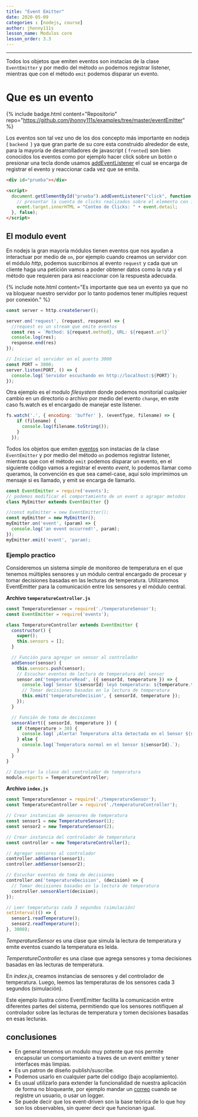 ```yaml
---
title: "Event Emitter"
date: 2020-05-09
categories : [nodejs, course]
author: jhonny111s
lesson_name: Modulos core
lesson_order: 3.3
---
```

----------------
Todos los objetos que emiten eventos son instacias de la clase `EventEmitter` y por medio del método `on` podemos registrar listener, mientras que con el método `emit` podemos disparar un evento.


# Que es un evento

{% include badge.html content="Repositorio" repo="https://github.com/jhonny111s/examples/tree/master/eventEmitter" %}

Los eventos son tal vez uno de los dos concepto más importante en nodejs ( `backend `) ya que gran parte de su core esta construido alrededor de este, para la mayoría de desarrolladores de javascript ( `fronted`) son bien conocidos los eventos como por ejemplo hacer click sobre un botón o presionar una tecla donde usamos [addEventListener](https://developer.mozilla.org/es/docs/Web/API/EventTarget/addEventListener) el cual se encarga de registrar el evento y reaccionar cada vez que se emita.



~~~html
<div id="prueba"></div>

<script>
  document.getElementById("prueba").addEventListener("click", function( event ) {
    // presentar la cuenta de clicks realizados sobre el elemento con id "prueba"
    event.target.innerHTML = "Conteo de Clicks: " + event.detail;
  }, false);
</script>
~~~

## El modulo event

En nodejs la gran mayoría módulos tienen eventos que nos ayudan a interactuar por medio de `on`,  por ejemplo cuando creamos un servidor con el módulo *http*, podemos suscribirnos al evento `request` y cada que un cliente haga una petición vamos a poder obtener datos como la ruta y el método que requieren para asi reaccionar con la respuesta adecuada.

{% include note.html content="Es importante que sea un evento ya que no va bloquear nuestro servidor por lo tanto podemos tener multiples request por conexión." %}
 
~~~javascript
const server = http.createServer();

server.on('request', (request, response) => {
  //request es un stream que emite eventos
  const res = `Method: ${request.method}, URL: ${request.url}`
  console.log(res);
  response.end(res)
});

// Iniciar el servidor en el puerto 3000
const PORT = 3000;
server.listen(PORT, () => {
  console.log(`Servidor escuchando en http://localhost:${PORT}`);
});
~~~

Otra ejemplo es el modulo *filesystem* donde podemos monitorial cualquier cambio en un directorio o archivo por medio del evento `change`, en este caso fs.watch es el encargado de manejar este listener.

~~~javascript
fs.watch('.', { encoding: 'buffer' }, (eventType, filename) => {
    if (filename) {
      console.log(filename.toString());
    }
  });
~~~


Todos los objetos que emiten [eventos](https://nodejs.org/docs/latest-v13.x/api/events.html) son instacias de la clase `EventEmitter` y por medio del método `on` podemos registrar listener, mientras que con el método `emit` podemos disparar un evento, en el siguiente código vamos a registrar el evento *event*, lo podemos llamar como queramos, la convención es que sea camel-case, aquí solo imprimimos un mensaje si es llamado, y emit se encarga de llamarlo.

~~~javascript
const EventEmitter = require('events');
// podemos modificar el comportamiento de un event o agragar metodos
class MyEmitter extends EventEmitter {}

//const myEmitter = new EventEmitter();
const myEmitter = new MyEmitter();
myEmitter.on('event', (param) => {
  console.log('an event occurred!', param);
});
myEmitter.emit('event', 'param);
~~~

### Ejemplo practico

Consideremos un sistema simple de monitoreo de temperatura en el que tenemos múltiples sensores y un módulo central encargado de procesar y tomar decisiones basadas en las lecturas de temperatura. Utilizaremos EventEmitter para la comunicación entre los sensores y el módulo central.



**Archivo `temperatureController.js`**

```javascript
const TemperatureSensor = require('./temperatureSensor');
const EventEmitter = require('events');

class TemperatureController extends EventEmitter {
  constructor() {
    super();
    this.sensors = [];
  }

  // Función para agregar un sensor al controlador
  addSensor(sensor) {
    this.sensors.push(sensor);
    // Escuchar eventos de lectura de temperatura del sensor
    sensor.on('temperatureRead', ({ sensorId, temperature }) => {
      console.log(`Sensor ${sensorId} leyó temperatura: ${temperature.toFixed(2)}°C`);
      // Tomar decisiones basadas en la lectura de temperatura
      this.emit('temperatureDecision', { sensorId, temperature });
    });
  }

  // Función de toma de decisiones
  sensorAlert({ sensorId, temperature }) {
    if (temperature > 30) {
      console.log(`¡Alerta! Temperatura alta detectada en el Sensor ${sensorId}.`);
    } else {
      console.log(`Temperatura normal en el Sensor ${sensorId}.`);
    }
  }
}

// Exportar la clase del controlador de temperatura
module.exports = TemperatureController;
```

**Archivo `index.js`**

```javascript
const TemperatureSensor = require('./temperatureSensor');
const TemperatureController = require('./temperatureController');

// Crear instancias de sensores de temperatura
const sensor1 = new TemperatureSensor(1);
const sensor2 = new TemperatureSensor(2);

// Crear instancia del controlador de temperatura
const controller = new TemperatureController();

// Agregar sensores al controlador
controller.addSensor(sensor1);
controller.addSensor(sensor2);

// Escuchar eventos de toma de decisiones
controller.on('temperatureDecision', (decision) => {
  // Tomar decisiones basadas en la lectura de temperatura
  controller.sensorAlert(decision);
});

// Leer temperaturas cada 3 segundos (simulación)
setInterval(() => {
  sensor1.readTemperature();
  sensor2.readTemperature();
}, 3000);
```

*TemperatureSensor* es una clase que simula la lectura de temperatura y emite eventos cuando la temperatura es leída.

*TemperatureController* es una clase que agrega sensores y toma decisiones basadas en las lecturas de temperatura.

En *index.js*, creamos instancias de sensores y del controlador de temperatura. Luego, leemos las temperaturas de los sensores cada 3 segundos (simulación).

Este ejemplo ilustra cómo EventEmitter facilita la comunicación entre diferentes partes del sistema, permitiendo que los sensores notifiquen al controlador sobre las lecturas de temperatura y tomen decisiones basadas en esas lecturas.

## conclusiones

- En general tenemos un modulo muy potente que nos permite encapsular un comportamiento a traves de un event emitter y tener interfaces más limpias.
- Es un patron de diseño publish/suscribe.
- Podemos usarlo en cualquier parte del código (bajo acoplamiento).
- Es usual utilizarlo para extender la funcionalidad de nuestra aplicación de forma no bloqueante, por ejemplo mandar un [correo](https://github.com/jhonny111s/examples/blob/master/eventEmitter/login.js) cuando se registre un usuario, o usar un logger.
- Se puede decir que los event-driven son la base teórica de lo que hoy son los observables, sin querer decir que funcionan igual.